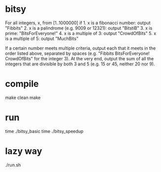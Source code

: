# bitsy
For all integers, x, from [1..1000000] if
	1.  x is a fibonacci number: output "Fibbits" 
	2.  x is a palindrome (e.g. 9009 or 12321): output "BitstiB" 
	3.  x is prime: "BitsForEveryone!" 
	4.  x is a multiple of 3: output "CrowdOfBits" 
	5.  x is a multiple of 5: output "MuchBits" 
    
If a certain number meets multiple criteria, output each that it meets in the order listed above, separated by spaces 
(e.g. "Fibbits BitsForEveryone! CrowdOfBits" for the integer 3).
At the very end, output the sum of all the integers that are divisible by both 3 and 5 (e.g. 15 or 45, neither 20 nor 9).

# compile
make clean
make

# run
time ./bitsy_basic
time ./bitsy_speedup

# lazy way
./run.sh
